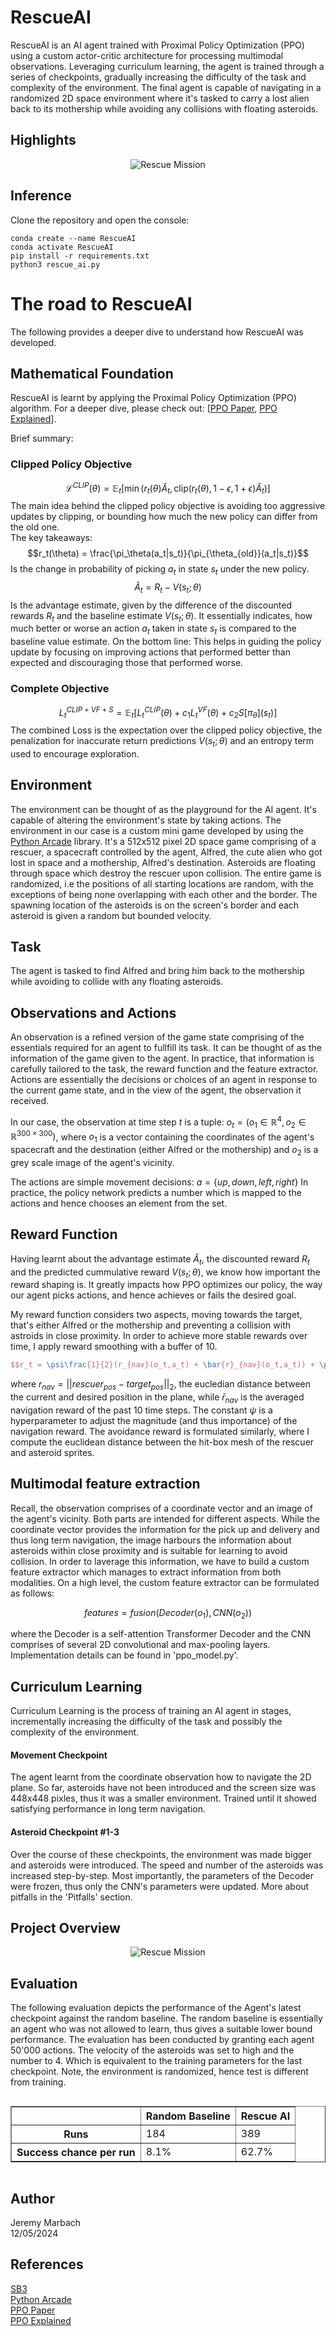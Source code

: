 # RescueAI
RescueAI is an AI agent trained with Proximal Policy Optimization (PPO) using a custom actor-critic architecture for processing multimodal observations. Leveraging curriculum learning, the agent is trained through a series of checkpoints, gradually increasing the difficulty of the task and complexity of the environment. The final agent is capable of navigating in a randomized 2D space environment where it's tasked to carry a lost alien back to its mothership while avoiding any collisions with floating asteroids.

## Highlights
<div style="text-align: center;"> <img src="supplements/RescueAI.gif" alt="Rescue Mission"> </div>

## Inference
Clone the repository and open the console:
```
conda create --name RescueAI
conda activate RescueAI
pip install -r requirements.txt
python3 rescue_ai.py
```

# The road to RescueAI
The following provides a deeper dive to understand how RescueAI was developed.

## Mathematical Foundation

RescueAI is learnt by applying the Proximal Policy Optimization (PPO) algorithm. For a deeper dive, please check out: [[PPO Paper](https://arxiv.org/pdf/1707.06347),
[PPO Explained](https://www.youtube.com/watch?v=5P7I-xPq8u8)].

Brief summary:
### Clipped Policy Objective


$$\mathcal{L}^{CLIP}(\theta) = \mathbb{E}_t \left[ \min \left( r_t(\theta) \hat{A}_t, \text{clip}(r_t(\theta), 1 - \epsilon, 1 + \epsilon) \hat{A}_t \right) \right]$$
The main idea behind the clipped policy objective is avoiding too aggressive updates by clipping, or bounding how much the new policy can differ from the old one.\
The key takeaways:
$$r_t(\theta) = \frac{\pi_\theta(a_t|s_t)}{\pi_{\theta_{old}}(a_t|s_t)}$$
Is the change in probability of picking $a_t$ in state $s_t$ under the new policy.
$$\hat A_{t} = R_{t} - V(s_t;\theta)$$
Is the advantage estimate, given by the difference of the discounted rewards $R_{t}$ and the baseline estimate $V(s_t;\theta)$. It essentially indicates, how much better or worse an action $a_t$ taken in state $s_t$ is compared to the baseline value estimate.
On the bottom line: This helps in guiding the policy update by focusing on improving actions that performed better than expected and discouraging those that performed worse.
### Complete Objective
$$L_{t}^{CLIP + VF + S} =  \mathbb{E}_t \left[ L_{t}^{CLIP}(\theta) + c_1L_{t}^{VF}(\theta) + c_{2}S[\pi_{\theta}](s_t) \right]$$
The combined Loss is the expectation over the clipped policy objective, the penalization for inaccurate return predictions $V(s_t;\theta)$ and an entropy term used to encourage exploration.

## Environment
The environment can be thought of as the playground for the AI agent. It's capable of altering the environment's state by taking actions. The environment in our case is a custom mini game developed by using the [Python Arcade](https://api.arcade.academy/en/latest/) library. It's a 512x512 pixel 2D space game comprising of a rescuer, a spacecraft controlled by the agent, Alfred, the cute alien who got lost in space and a mothership, Alfred's destination. Asteroids are floating through space which destroy the rescuer upon collision. The entire game is randomized, i.e the positions of all starting locations are random, with the exceptions of being none overlapping with each other and the border. The spawning location of the asteroids is on the screen's border and each asteroid is given a random but bounded velocity.

## Task
The agent is tasked to find Alfred and bring him back to the mothership while avoiding to collide with any floating asteroids.

## Observations and Actions
An observation is a refined version of the game state comprising of the essentials required for an agent to fullfill its task. It can be thought of as the information of the game given to the agent. In practice, that information is carefully tailored to the task, the reward function and the feature extractor. \
Actions are essentially the decisions or choices of an agent in response to the current game state, and in the view of the agent, the observation it received.

In our case, the observation at time step $t$ is a tuple: $o_t = (o_1 \in \mathbb{R}^{4},o_2 \in \mathbb{R}^{300 \times 300})$, where $o_1$ is a vector containing the coordinates of the agent's spacecraft and the destination (either Alfred or the mothership) and $o_2$ is a grey scale image of the agent's vicinity. 

The actions are simple movement decisions: $a = \{up, down, left, right\}$ In practice, the policy network predicts a number which is mapped to the actions and hence chooses an element from the set.

## Reward Function
Having learnt about the advantage estimate $\hat A_{t}$, the discounted reward $R_{t}$ and the predicted cummulative reward $V(s_t;\theta)$, we know how important the reward shaping is. It greatly impacts how PPO optimizes our policy, the way our agent picks actions, and hence achieves or fails the desired goal.

My reward function considers two aspects, moving towards the target, that's either Alfred or the mothership and preventing a collision with astroids in close proximity. In order to achieve more stable rewards over time, I apply reward smoothing with a buffer of 10.

```latex
$$r_t = \psi\frac{1}{2}(r_{nav}(o_t,a_t) + \bar{r}_{nav}(o_t,a_t)) + \psi\frac{1}{2}(r_{avoid}(o_t,a_t) + \bar{r}_{avoid}(o_t,a_t))$$
```

where $r_{nav} = ||rescuer_{pos} - target_{pos}||_{2}$, the eucledian distance between the current and desired position in the plane, while $\bar{r}_{nav}$ is the averaged navigation reward of the past 10 time steps. The constant $\psi$ is a hyperparameter to adjust the magnitude (and thus importance) of the navigation reward. The avoidance reward is formulated similarly, where I compute the euclidean distance between the hit-box mesh of the rescuer and asteroid sprites. 

## Multimodal feature extraction
Recall, the observation comprises of a coordinate vector and an image of the agent's vicinity. Both parts are intended for different aspects. While the coordinate vector provides the information for the pick up and delivery and thus long term navigation, the image harbours the information about asteroids within close proximity and is suitable for learning to avoid collision. In order to laverage this information, we have to build a custom feature extractor which manages to extract information from both modalities.
On a high level, the custom feature extractor can be formulated as follows:

$$features = fusion(Decoder(o_1),CNN(o_2))$$

where the Decoder is a self-attention Transformer Decoder and the CNN comprises of several 2D convolutional and max-pooling layers. Implementation details can be found in 'ppo_model.py'.

## Curriculum Learning
Curriculum Learning is the process of training an AI agent in stages, incrementally increasing the difficulty of the task and possibly the complexity of the environment.

#### Movement Checkpoint
The agent learnt from the coordinate observation how to navigate the 2D plane. So far, asteroids have not been introduced and the screen size was 448x448 pixles, thus it was a smaller environment. Trained until it showed satisfying performance in long term navigation.

#### Asteroid Checkpoint #1-3
Over the course of these checkpoints, the environment was made bigger and asteroids were introduced. The speed and number of the asteroids was increased step-by-step. Most importantly, the parameters of the Decoder were frozen, thus only the CNN's parameters were updated. More about pitfalls in the 'Pitfalls' section.

## Project Overview
<div style="text-align: center;"> <img src="supplements/cycle.png" alt="Rescue Mission"> </div>

## Evaluation
The following evaluation depicts the performance of the Agent's latest checkpoint against the random baseline. The random baseline is essentially an agent who was not allowed to learn, thus gives a suitable lower bound performance. The evaluation has been conducted by granting each agent 50'000 actions. The velocity of the asteroids was set to high and the number to 4. Which is equivalent to the training parameters for the last checkpoint. Note, the environment is randomized, hence test is different from training.

<div style="display: flex; justify-content: center;">
  <table border="1">
    <thead>
      <tr>
        <th></th>
        <th>Random Baseline</th>
        <th>Rescue AI</th>
      </tr>
    </thead>
    <tbody>
      <tr>
        <th>Runs</th>
        <td>184</td>
        <td>389</td>
      </tr>
      <tr>
        <th>Success chance per run</th>
        <td>8.1%</td>
        <td>62.7%</td>
      </tr>
    </tbody>
  </table>
</div>

## Author
Jeremy Marbach\
12/05/2024

## References
[SB3](https://stable-baselines3.readthedocs.io/en/master/)\
[Python Arcade](https://api.arcade.academy/en/latest/)\
[PPO Paper](https://arxiv.org/pdf/1707.06347)\
[PPO Explained](https://www.youtube.com/watch?v=5P7I-xPq8u8)



